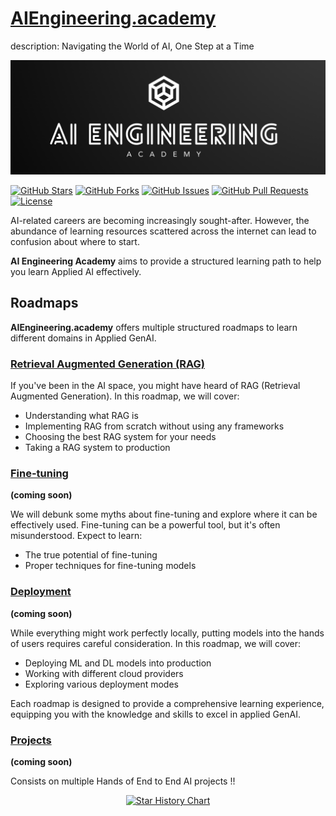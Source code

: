 
# [AIEngineering.academy](https://aiengineering.academy/)
description: Navigating the World of AI, One Step at a Time

<img src="./assets/banner.png" alt="Ai Engineering. Academy">


[![GitHub Stars](https://img.shields.io/github/stars/adithya-s-k/AI-Engineering.academy?style=social)](https://github.com/adithya-s-k/AI-Engineering.academy/stargazers)
[![GitHub Forks](https://img.shields.io/github/forks/adithya-s-k/AI-Engineering.academy?style=social)](https://github.com/adithya-s-k/AI-Engineering.academy/network/members)
[![GitHub Issues](https://img.shields.io/github/issues/adithya-s-k/AI-Engineering.academy)](https://github.com/adithya-s-k/AI-Engineering.academy/issues)
[![GitHub Pull Requests](https://img.shields.io/github/issues-pr/adithya-s-k/AI-Engineering.academy)](https://github.com/adithya-s-k/AI-Engineering.academy/pulls)
[![License](https://img.shields.io/github/license/adithya-s-k/AI-Engineering.academy)](https://github.com/adithya-s-k/AI-Engineering.academy/blob/main/LICENSE)

AI-related careers are becoming increasingly sought-after. However, the abundance of learning resources scattered across the internet can lead to confusion about where to start.&#x20;

**AI Engineering Academy** aims to provide a structured learning path to help you learn Applied AI effectively.

## Roadmaps

**AIEngineering.academy** offers multiple structured roadmaps to learn different domains in Applied GenAI.

### [**Retrieval Augmented Generation (RAG)**](broken-reference)

If you've been in the AI space, you might have heard of RAG (Retrieval Augmented Generation). In this roadmap, we will cover:

* Understanding what RAG is
* Implementing RAG from scratch without using any frameworks
* Choosing the best RAG system for your needs
* Taking a RAG system to production

### [**Fine-tuning**](broken-reference)

**(coming soon)**

We will debunk some myths about fine-tuning and explore where it can be effectively used. Fine-tuning can be a powerful tool, but it's often misunderstood. Expect to learn:

* The true potential of fine-tuning
* Proper techniques for fine-tuning models

### [**Deployment**](broken-reference)

**(coming soon)**

While everything might work perfectly locally, putting models into the hands of users requires careful consideration. In this roadmap, we will cover:

* Deploying ML and DL models into production
* Working with different cloud providers
* Exploring various deployment modes

Each roadmap is designed to provide a comprehensive learning experience, equipping you with the knowledge and skills to excel in applied GenAI.



### [Projects](./#projects)

**(coming soon)**

Consists on multiple Hands of End to End AI projects !!


<p align="center">
  <a href="https://adithyask.com">
    <img src="https://api.star-history.com/svg?repos=adithya-s-k/AI-Engineering.academy&type=Date" alt="Star History Chart">
  </a>
</p>